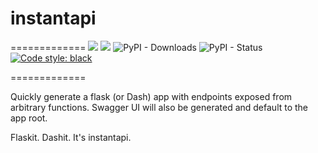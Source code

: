 # instantapi
=============
[![](https://badgen.net/pypi/v/flask-fast)](https://pypi.org/project/flask-fast/)
[![](https://badgen.net/pypi/license/flask-fast)](https://pypi.org/project/flask-fast/)
![PyPI - Downloads](https://img.shields.io/pypi/dm/flask-fast)
![PyPI - Status](https://img.shields.io/pypi/status/flask-fast.svg)
[![Code style: black](https://img.shields.io/badge/code%20style-black-000000.svg)](https://github.com/psf/black)

=============

Quickly generate a flask (or Dash) app with endpoints exposed from arbitrary functions. Swagger UI will also be generated and default to the app root. 

Flaskit. Dashit. It's instantapi.
